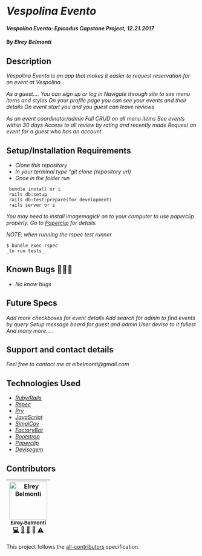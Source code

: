 # _Vespolina Evento_

#### _Vespolina Evento: Epicodus Capstone Project, 12.21.2017_

#### By _**Elrey Belmonti**_

## Description

_Vespolina Evento is an app that makes it easier to request reservation for an event at Vespolina._

_As a guest...._
_You can sign up or log in_
_Navigate through site to see menu items and styles_
_On your profile page you can see your events and their details_
_On event start you and you guest can leave reviews_

_As an event coordinator/admin_
_Full CRUD on all menu items_
_See events within 30 days_
_Access to all review by rating and recently made_
_Request an event for a guest who has an account_


## Setup/Installation Requirements
* _Clone this repository_
* _In your terminal type "git clone (repository url)_
* _Once in the folder run_
```
 bundle install or i
 rails db:setup
 rails db:test:prepare(for development)
 rails server or s
```

_You may need to install imagemagick on to your computer to use paperclip properly. Go to [Paperclip](https://github.com/thoughtbot/paperclip) for details._

_NOTE: when running the rspec test runner_
```
$ bundle exec rspec
_to run tests_
```
## Known Bugs 🐛🐛🐛

* _No know bugs_

## Future Specs
_Add more checkboxes for event details_
_Add search for admin to find events by query_
_Setup message board for guest and admin_
_User devise to it fullest_
_And many more....._


## Support and contact details

_Feel free to contact me at elbelmonti@gmail.com_

## Technologies Used

* _[Ruby/Rails](http://guides.rubyonrails.org/)_
* _[Rspec](http://rspec.info/)_
* _[Pry](https://github.com/pry/pry)_
* _[JavaScript](https://www.tutorialspoint.com/javascript/index.htm)_
* _[SimplCov](https://github.com/colszowka/simplecov)_
* _[FactoryBot](https://github.com/thoughtbot/factory_bot_rails)_
* _[Bootstrap](https://getbootstrap.com/)_
* _[Paperclip](https://github.com/thoughtbot/paperclip)_
* _[Devisegem](https://github.com/plataformatec/devise)_

## Contributors

<!-- Contributors START
Elrey_Belmonti ElreyB https://github.com/ElreyB code doc bug design tests
Contributors END -->
<!-- Contributors table START -->
| <img src="https://avatars.githubusercontent.com/ElreyB?s=100" width="100" alt="Elrey Belmonti" /><br />[<sub>Elrey Belmonti</sub>](https://github.com/ElreyB)<br />[💻](https://github.com/ElreyB/word-definer/commits?author=ElreyB) [📖](https://github.com/ElreyB/word-definer/commits?author=ElreyB) [🐛](https://github.com/ElreyB/word-definer/issues?q=author%3AElreyB) 🎨 [⚠️](https://github.com/ElreyB/word-definer/commits?author=ElreyB) |
| :---: |
<!-- Contributors table END -->
This project follows the [all-contributors](https://github.com/kentcdodds/all-contributors) specification.
